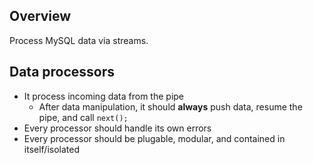 ## Overview

Process MySQL data via streams.

## Data processors

- It process incoming data from the pipe
  - After data manipulation, it should **always** push data, resume the pipe, and call `next();`
- Every processor should handle its own errors
- Every processor should be plugable, modular, and contained in itself/isolated

